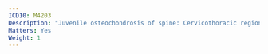 ```yaml
---
ICD10: M4203
Description: "Juvenile osteochondrosis of spine: Cervicothoracic region"
Matters: Yes
Weight: 1
---
```


